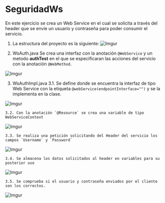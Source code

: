 # SeguridadWs
En este ejercicio se crea un Web Service en el cual se solicita a través del header que se envíe un usuario y contraseña para poder consumir el servicio.

1. La estructura del proyecto es la siguiente:
![Imgur](http://i.imgur.com/a4pU1Mn.png)

2. WsAuth.java
Se crea una interfaz con la anotación `@WebService` y un metodo **authTest** en el que se especificaran las acciones del servicio con la anotación `@WebMethod`.

![Imgur](http://i.imgur.com/t59K531.png)

3. WsAuthImpl.java
	3.1. Se define donde se encuentra la interfaz de tipo Web Service con la etiqueta `@webService(endpointInterface="")` y se la implementa en la clase.

![Imgur](http://i.imgur.com/5BCejLO.png)
	
	3.2. Con la anotación `@Resource` se crea una variable de tipo WebServiceContext

![Imgur](http://i.imgur.com/o2JZy0O.png)
	
	3.3. Se realiza una petición solicitando del Header del servicio los campos `Username` y `Password`

![Imgur](http://i.imgur.com/iGZYMKA.png)
	
	3.4. Se almacena los datos solicitados al header en variables para su posterior uso

![Imgur](http://i.imgur.com/08XLVs6.png)

	3.5. Se comprueba si el usuario y contraseña enviados por el cliente son los correctos.

![Imgur](http://i.imgur.com/MtKg8HL.png)
